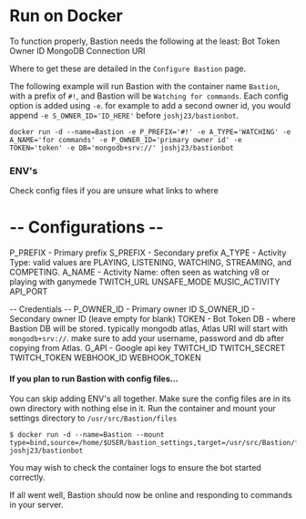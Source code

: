 # Run on Docker

To function properly, Bastion needs the following at the least:
Bot Token
Owner ID
MongoDB Connection URI

Where to get these are detailed in the `Configure Bastion` page.

The following example will run Bastion with the container name `Bastion`, with a prefix of `#!`, and Bastion will be `Watching for commands`. 
Each config option is added using `-e`.
for example to add a second owner id, you would append `-e S_OWNER_ID='ID_HERE'` before `joshj23/bastionbot`.

```text
docker run -d --name=Bastion -e P_PREFIX='#!' -e A_TYPE='WATCHING' -e A_NAME='for commands' -e P_OWNER_ID='primary owner id' -e TOKEN='token' -e DB='mongodb+srv://' joshj23/bastionbot
```
### ENV's
Check config files if you are unsure what links to where
# -- Configurations --
P_PREFIX - Primary prefix
S_PREFIX - Secondary prefix
A_TYPE - Activity Type: valid values are PLAYING, LISTENING, WATCHING, STREAMING, and COMPETING.
A_NAME - Activity Name: often seen as watching v8 or playing with ganymede
TWITCH_URL 
UNSAFE_MODE 
MUSIC_ACTIVITY 
API_PORT 

-- Credentials --
P_OWNER_ID - Primary owner ID
S_OWNER_ID - Secondary owner ID (leave empty for blank)
TOKEN - Bot Token
DB - where Bastion DB will be stored. typically mongodb atlas, Atlas URI will start with `mongodb+srv://`. make sure to add your username, password and db after copying from Atlas.
G_API - Google api key
TWITCH_ID 
TWITCH_SECRET
TWITCH_TOKEN 
WEBHOOK_ID 
WEBHOOK_TOKEN

#### If you plan to run Bastion with config files...

You can skip adding ENV's all together. 
Make sure the config files are in its own directory with nothing else in it.
Run the container and mount your settings directory to `/usr/src/Bastion/files` 
```text
$ docker run -d --name=Bastion --mount type=bind,source=/home/$USER/bastion_settings,target=/usr/src/Bastion/files joshj23/bastionbot
```
You may wish to check the container logs to ensure the bot started correctly.

If all went well, Bastion should now be online and responding to commands in your server.

